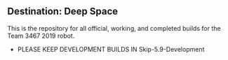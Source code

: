 ## Destination: Deep Space

This is the repository for all official, working, and completed builds for the Team 3467 2019 robot.

* PLEASE KEEP DEVELOPMENT BUILDS IN Skip-5.9-Development